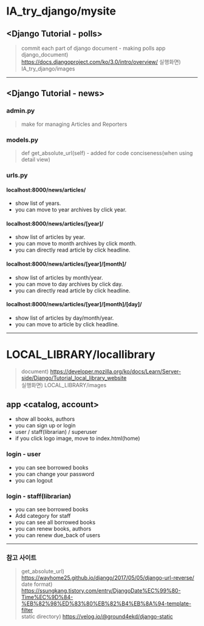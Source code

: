 # IA_try_django/mysite
## <Django Tutorial - polls>
  > commit each part of django document - making polls app
  > django_document) https://docs.djangoproject.com/ko/3.0/intro/overview/
  > 실행화면) IA_try_django/images
  
<hr>

## <Django Tutorial - news>
  
### admin.py
> make for managing Articles and Reporters
### models.py
> def get_absolute_url(self) - added for code conciseness(when using detail view) <br> 
### urls.py
#### localhost:8000/news/articles/ <br>
* show list of years. 
* you can move to year archives by click year. <br>
#### localhost:8000/news/articles/[year]/ <br> 
* show list of articles by year. <br>
* you can move to month archives by click month. <br>
* you can directly read article by click headline. <br>
#### localhost:8000/news/articles/[year]/[month]/ <br>
* show list of articles by month/year. <br>
* you can move to day archives by click day. <br>
* you can directly read article by click headline. <br>
#### localhost:8000/news/articles/[year]/[month]/[day]/ <br>
* show list of articles by day/month/year. <br>
* you can move to article by click headline. <br>

<hr>

# LOCAL_LIBRARY/locallibrary
 > document) https://developer.mozilla.org/ko/docs/Learn/Server-side/Django/Tutorial_local_library_website <br>
 > 실행화면) LOCAL_LIBRARY/images
## app <catalog, account>
* show all books, authors <br>
* you can sign up or login <br>
* user / staff(librarian) / superuser <br>
* if you click logo image, move to index.html(home)

### login - user
* you can see borrowed books <br>
* you can change your password <br>
* you can logout <br>

### login - staff(librarian)
* you can see borrowed books <br>
* Add <staff> category for staff <br>
* you can see all borrowed books <br>
* you can renew books, authors <br>
* you can renew due_back of users <br>

<hr>

### 참고 사이트
>get_absolute_url) https://wayhome25.github.io/django/2017/05/05/django-url-reverse/ <br>
>date format) https://ssungkang.tistory.com/entry/DjangoDate%EC%99%80-Time%EC%9D%84-%EB%82%98%ED%83%80%EB%82%B4%EB%8A%94-template-filter <br>
>static directory) https://velog.io/@ground4ekd/django-static

